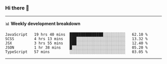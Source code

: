 ### Hi there 👋

-------

📊 **Weekly development breakdown**
<!--START_SECTION:waka-->
```text
JavaScript   19 hrs 40 mins  ███████████████░░░░░░░░░░   62.10 % 
SCSS         4 hrs 13 mins   ███░░░░░░░░░░░░░░░░░░░░░░   13.32 % 
JSX          3 hrs 55 mins   ███░░░░░░░░░░░░░░░░░░░░░░   12.40 % 
JSON         1 hr 38 mins    █░░░░░░░░░░░░░░░░░░░░░░░░   05.20 % 
TypeScript   57 mins         ░░░░░░░░░░░░░░░░░░░░░░░░░   03.05 %
```
<!--END_SECTION:waka-->
-------

<!--
**ashish-r/ashish-r** is a ✨ _special_ ✨ repository because its `README.md` (this file) appears on your GitHub profile.

Here are some ideas to get you started:

- 🔭 I’m currently working on ...
- 🌱 I’m currently learning ...
- 👯 I’m looking to collaborate on ...
- 🤔 I’m looking for help with ...
- 💬 Ask me about ...
- 📫 How to reach me: ...
- 😄 Pronouns: ...
- ⚡ Fun fact: ...
-->

